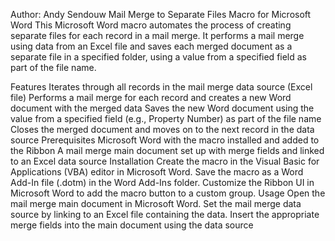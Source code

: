 Author: Andy Sendouw
Mail Merge to Separate Files Macro for Microsoft Word
This Microsoft Word macro automates the process of creating separate files for each record in a mail merge. It performs a mail merge using data from an Excel file and saves each merged document as a separate file in a specified folder, using a value from a specified field as part of the file name.

Features
Iterates through all records in the mail merge data source (Excel file)
Performs a mail merge for each record and creates a new Word document with the merged data
Saves the new Word document using the value from a specified field (e.g., Property Number) as part of the file name
Closes the merged document and moves on to the next record in the data source
Prerequisites
Microsoft Word with the macro installed and added to the Ribbon
A mail merge main document set up with merge fields and linked to an Excel data source
Installation
Create the macro in the Visual Basic for Applications (VBA) editor in Microsoft Word.
Save the macro as a Word Add-In file (.dotm) in the Word Add-Ins folder.
Customize the Ribbon UI in Microsoft Word to add the macro button to a custom group.
Usage
Open the mail merge main document in Microsoft Word.
Set the mail merge data source by linking to an Excel file containing the data.
Insert the appropriate merge fields into the main document using the data source


